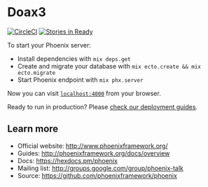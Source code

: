# Doax3

[![CircleCI](https://circleci.com/gh/execb5/doax3-web-app/tree/master.svg?style=svg&circle-token=eb0636de7a712648b1e2070944728e1cfea7fa6e)](https://circleci.com/gh/execb5/doax3-web-app/tree/master)
[![Stories in Ready](https://badge.waffle.io/execb5/doax3-web-app.png?label=ready&title=Ready)](http://waffle.io/execb5/doax3-web-app)

To start your Phoenix server:

  * Install dependencies with `mix deps.get`
  * Create and migrate your database with `mix ecto.create && mix ecto.migrate`
  * Start Phoenix endpoint with `mix phx.server`

Now you can visit [`localhost:4000`](http://localhost:4000) from your browser.

Ready to run in production? Please [check our deployment guides](http://www.phoenixframework.org/docs/deployment).

## Learn more

  * Official website: http://www.phoenixframework.org/
  * Guides: http://phoenixframework.org/docs/overview
  * Docs: https://hexdocs.pm/phoenix
  * Mailing list: http://groups.google.com/group/phoenix-talk
  * Source: https://github.com/phoenixframework/phoenix
